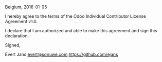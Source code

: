 Belgium, 2016-01-05

I hereby agree to the terms of the Odoo Individual Contributor License
Agreement v1.0.

I declare that I am authorized and able to make this agreement and sign this
declaration.

Signed,

Evert Jans evert@sonuwe.com https://github.com/ejans
